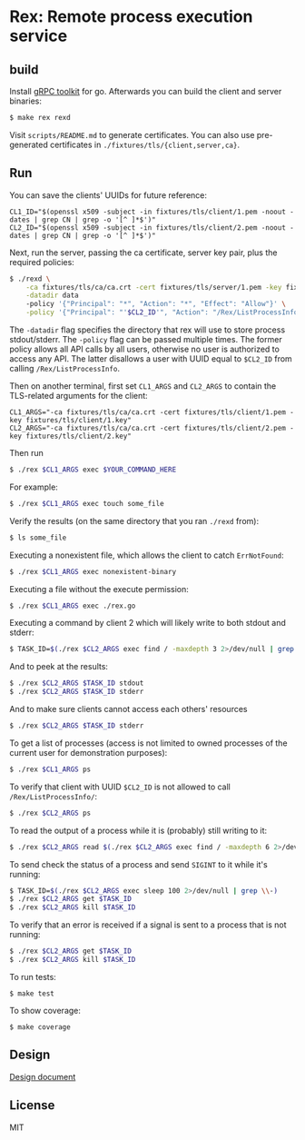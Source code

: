 # Rex: Remote process execution service

## build
Install [gRPC toolkit](https://grpc.io/docs/languages/go/quickstart/) for go.
Afterwards you can build the client and server binaries:
```bash
$ make rex rexd
```

Visit `scripts/README.md` to generate certificates. You can also use
pre-generated certificates in `./fixtures/tls/{client,server,ca}`.
## Run

You can save the clients' UUIDs for future reference:
```
CL1_ID="$(openssl x509 -subject -in fixtures/tls/client/1.pem -noout -dates | grep CN | grep -o '[^ ]*$')"
CL2_ID="$(openssl x509 -subject -in fixtures/tls/client/2.pem -noout -dates | grep CN | grep -o '[^ ]*$')"
```

Next, run the server, passing the ca certificate, server key pair, plus the
required policies:
```bash
$ ./rexd \
    -ca fixtures/tls/ca/ca.crt -cert fixtures/tls/server/1.pem -key fixtures/tls/server/1.key \
    -datadir data
    -policy '{"Principal": "*", "Action": "*", "Effect": "Allow"}' \
    -policy '{"Principal": "'$CL2_ID'", "Action": "/Rex/ListProcessInfo", "Effect": "Deny"}'
```
The `-datadir` flag specifies the directory that rex will use to store
process stdout/stderr.
The `-policy` flag can be passed multiple times.
The former policy allows all
API calls by all users, otherwise no user is authorized to access any API.
The latter disallows a user with UUID equal to `$CL2_ID` from calling `/Rex/ListProcessInfo`.

Then on another terminal, first set `CL1_ARGS` and `CL2_ARGS` to contain the
TLS-related arguments for the client:
```
CL1_ARGS="-ca fixtures/tls/ca/ca.crt -cert fixtures/tls/client/1.pem -key fixtures/tls/client/1.key"
CL2_ARGS="-ca fixtures/tls/ca/ca.crt -cert fixtures/tls/client/2.pem -key fixtures/tls/client/2.key"
```

Then run
```bash
$ ./rex $CL1_ARGS exec $YOUR_COMMAND_HERE
```

For example:
```bash
$ ./rex $CL1_ARGS exec touch some_file
```

Verify the results (on the same directory that you ran `./rexd` from):
```bash
$ ls some_file
```

Executing a nonexistent file, which allows the client to catch `ErrNotFound`:
```bash
$ ./rex $CL1_ARGS exec nonexistent-binary
```

Executing a file without the execute permission:
```bash
$ ./rex $CL1_ARGS exec ./rex.go
```

Executing a command by client 2 which will likely write to both stdout and stderr:
```bash
$ TASK_ID=$(./rex $CL2_ARGS exec find / -maxdepth 3 2>/dev/null | grep \\-)
```
And to peek at the results:
```bash
$ ./rex $CL2_ARGS $TASK_ID stdout
$ ./rex $CL2_ARGS $TASK_ID stderr
```
And to make sure clients cannot access each others' resources
```bash
$ ./rex $CL2_ARGS $TASK_ID stderr
```

To get a list of processes (access is not limited to owned processes of the current user
for demonstration purposes):
```bash
$ ./rex $CL1_ARGS ps
```

To verify that client with UUID `$CL2_ID` is not allowed to call
`/Rex/ListProcessInfo/`:
```bash
$ ./rex $CL2_ARGS ps
```

To read the output of a process while it is (probably) still writing to it:
```bash
$ ./rex $CL2_ARGS read $(./rex $CL2_ARGS exec find / -maxdepth 6 2>/dev/null | grep \\-) stdout
```

To send check the status of a process and send `SIGINT` to it while it's running:
```bash
$ TASK_ID=$(./rex $CL2_ARGS exec sleep 100 2>/dev/null | grep \\-)
$ ./rex $CL2_ARGS get $TASK_ID
$ ./rex $CL2_ARGS kill $TASK_ID
```

To verify that an error is received if a signal is sent to a process that is
not running:
```bash
$ ./rex $CL2_ARGS get $TASK_ID
$ ./rex $CL2_ARGS kill $TASK_ID
```

To run tests:
```
$ make test
```
To show coverage:
```
$ make coverage
```

## Design
[Design document](https://docs.google.com/document/d/1ICGf0mDO4sh1-PH73gvYQXFNxD0CGETNpy9wnxx1UWM/edit?usp=sharing)

## License
MIT
